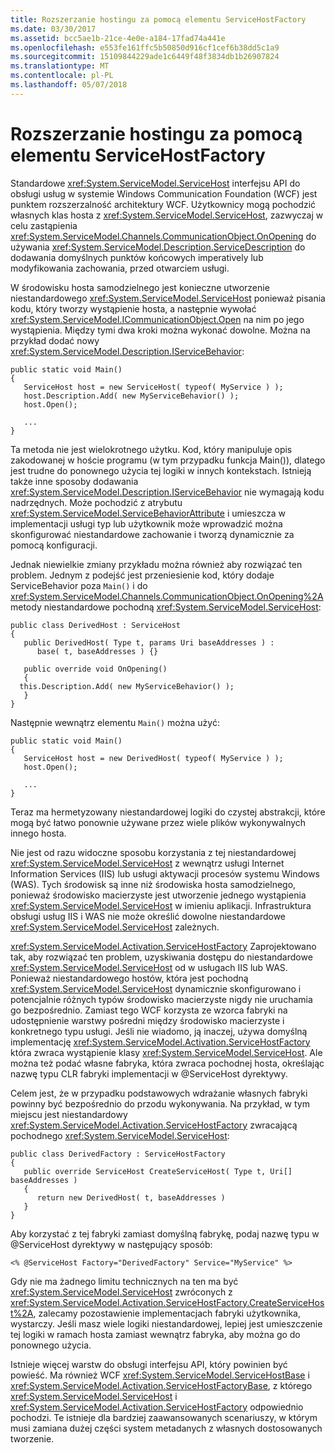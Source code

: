 ```yaml
---
title: Rozszerzanie hostingu za pomocą elementu ServiceHostFactory
ms.date: 03/30/2017
ms.assetid: bcc5ae1b-21ce-4e0e-a184-17fad74a441e
ms.openlocfilehash: e553fe161ffc5b50850d916cf1cef6b38dd5c1a9
ms.sourcegitcommit: 15109844229ade1c6449f48f3834db1b26907824
ms.translationtype: MT
ms.contentlocale: pl-PL
ms.lasthandoff: 05/07/2018
---
```

# <a name="extending-hosting-using-servicehostfactory"></a>Rozszerzanie hostingu za pomocą elementu ServiceHostFactory
Standardowe <xref:System.ServiceModel.ServiceHost> interfejsu API do obsługi usług w systemie Windows Communication Foundation (WCF) jest punktem rozszerzalność architektury WCF. Użytkownicy mogą pochodzić własnych klas hosta z <xref:System.ServiceModel.ServiceHost>, zazwyczaj w celu zastąpienia <xref:System.ServiceModel.Channels.CommunicationObject.OnOpening> do używania <xref:System.ServiceModel.Description.ServiceDescription> do dodawania domyślnych punktów końcowych imperatively lub modyfikowania zachowania, przed otwarciem usługi.  
  
 W środowisku hosta samodzielnego jest konieczne utworzenie niestandardowego <xref:System.ServiceModel.ServiceHost> ponieważ pisania kodu, który tworzy wystąpienie hosta, a następnie wywołać <xref:System.ServiceModel.ICommunicationObject.Open> na nim po jego wystąpienia. Między tymi dwa kroki można wykonać dowolne. Można na przykład dodać nowy <xref:System.ServiceModel.Description.IServiceBehavior>:  
  
```  
public static void Main()  
{  
   ServiceHost host = new ServiceHost( typeof( MyService ) );  
   host.Description.Add( new MyServiceBehavior() );  
   host.Open();  
  
   ...  
}  
```  
  
 Ta metoda nie jest wielokrotnego użytku. Kod, który manipuluje opis zakodowanej w hoście programu (w tym przypadku funkcja Main()), dlatego jest trudne do ponownego użycia tej logiki w innych kontekstach. Istnieją także inne sposoby dodawania <xref:System.ServiceModel.Description.IServiceBehavior> nie wymagają kodu nadrzędnych. Może pochodzić z atrybutu <xref:System.ServiceModel.ServiceBehaviorAttribute> i umieszcza w implementacji usługi typ lub użytkownik może wprowadzić można skonfigurować niestandardowe zachowanie i tworzą dynamicznie za pomocą konfiguracji.  
  
 Jednak niewielkie zmiany przykładu można również aby rozwiązać ten problem. Jednym z podejść jest przeniesienie kod, który dodaje ServiceBehavior poza `Main()` i do <xref:System.ServiceModel.Channels.CommunicationObject.OnOpening%2A> metody niestandardowe pochodną <xref:System.ServiceModel.ServiceHost>:  
  
```  
public class DerivedHost : ServiceHost  
{  
   public DerivedHost( Type t, params Uri baseAddresses ) :  
      base( t, baseAddresses ) {}  
  
   public override void OnOpening()  
   {  
  this.Description.Add( new MyServiceBehavior() );  
   }  
}  
```  
  
 Następnie wewnątrz elementu `Main()` można użyć:  
  
```  
public static void Main()  
{  
   ServiceHost host = new DerivedHost( typeof( MyService ) );  
   host.Open();  
  
   ...  
}  
```  
  
 Teraz ma hermetyzowany niestandardowej logiki do czystej abstrakcji, które mogą być łatwo ponownie używane przez wiele plików wykonywalnych innego hosta.  
  
 Nie jest od razu widoczne sposobu korzystania z tej niestandardowej <xref:System.ServiceModel.ServiceHost> z wewnątrz usługi Internet Information Services (IIS) lub usługi aktywacji procesów systemu Windows (WAS). Tych środowisk są inne niż środowiska hosta samodzielnego, ponieważ środowisko macierzyste jest utworzenie jednego wystąpienia <xref:System.ServiceModel.ServiceHost> w imieniu aplikacji. Infrastruktura obsługi usług IIS i WAS nie może określić dowolne niestandardowe <xref:System.ServiceModel.ServiceHost> zależnych.  
  
 <xref:System.ServiceModel.Activation.ServiceHostFactory> Zaprojektowano tak, aby rozwiązać ten problem, uzyskiwania dostępu do niestandardowe <xref:System.ServiceModel.ServiceHost> od w usługach IIS lub WAS. Ponieważ niestandardowego hostów, która jest pochodną <xref:System.ServiceModel.ServiceHost> dynamicznie skonfigurowano i potencjalnie różnych typów środowisko macierzyste nigdy nie uruchamia go bezpośrednio. Zamiast tego WCF korzysta ze wzorca fabryki na udostępnienie warstwy pośredni między środowisko macierzyste i konkretnego typu usługi. Jeśli nie wiadomo, ją inaczej, używa domyślną implementację <xref:System.ServiceModel.Activation.ServiceHostFactory> która zwraca wystąpienie klasy <xref:System.ServiceModel.ServiceHost>. Ale można też podać własne fabryka, która zwraca pochodnej hosta, określając nazwę typu CLR fabryki implementacji w @ServiceHost dyrektywy.  
  
 Celem jest, że w przypadku podstawowych wdrażanie własnych fabryki powinny być bezpośrednio do przodu wykonywania. Na przykład, w tym miejscu jest niestandardowy <xref:System.ServiceModel.Activation.ServiceHostFactory> zwracającą pochodnego <xref:System.ServiceModel.ServiceHost>:  
  
```  
public class DerivedFactory : ServiceHostFactory  
{  
   public override ServiceHost CreateServiceHost( Type t, Uri[] baseAddresses )  
   {  
      return new DerivedHost( t, baseAddresses )  
   }  
}  
```  
  
 Aby korzystać z tej fabryki zamiast domyślną fabrykę, podaj nazwę typu w @ServiceHost dyrektywy w następujący sposób:  
  
```  
<% @ServiceHost Factory="DerivedFactory" Service="MyService" %>  
```  
  
 Gdy nie ma żadnego limitu technicznych na ten ma być <xref:System.ServiceModel.ServiceHost> zwróconych z <xref:System.ServiceModel.Activation.ServiceHostFactory.CreateServiceHost%2A>, zalecamy pozostawienie implementacjach fabryki użytkownika, wystarczy. Jeśli masz wiele logiki niestandardowej, lepiej jest umieszczenie tej logiki w ramach hosta zamiast wewnątrz fabryka, aby można go do ponownego użycia.  
  
 Istnieje więcej warstw do obsługi interfejsu API, który powinien być powieść. Ma również WCF <xref:System.ServiceModel.ServiceHostBase> i <xref:System.ServiceModel.Activation.ServiceHostFactoryBase>, z którego <xref:System.ServiceModel.ServiceHost> i <xref:System.ServiceModel.Activation.ServiceHostFactory> odpowiednio pochodzi. Te istnieje dla bardziej zaawansowanych scenariuszy, w którym musi zamiana dużej części system metadanych z własnych dostosowanych tworzenie.
